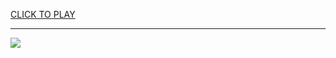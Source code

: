 
<a href="https://premium76.site?title=unblocked_controller_games_for_school&ref=13M">CLICK TO PLAY</a></h3>
<hr>

<a href="https://premium76.site?title=unblocked_controller_games_for_school&ref=13M"><img src="https://clearcache.store/games.png"></a>


